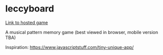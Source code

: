 # leccyboard
[Link to hosted game](https://leccyboard.netlify.app/)

A musical pattern memory game (best viewed in browser, mobile version TBA)

Inspiration:
https://www.javascriptstuff.com/tiny-unique-app/

